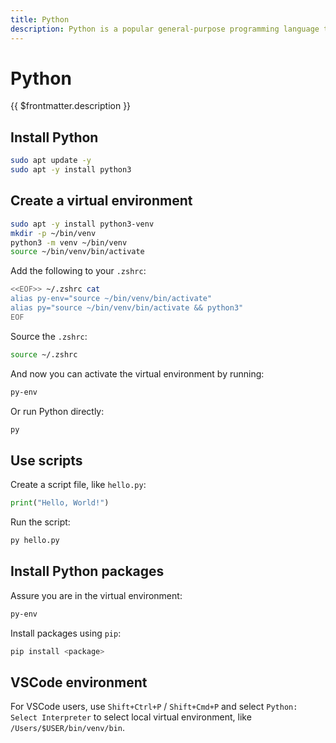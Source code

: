 ```yaml
---
title: Python
description: Python is a popular general-purpose programming language that is especially suited to web development.
---
```


# Python

{{ $frontmatter.description }}

## Install Python

```sh
sudo apt update -y
sudo apt -y install python3
```

## Create a virtual environment

```sh
sudo apt -y install python3-venv
mkdir -p ~/bin/venv
python3 -m venv ~/bin/venv
source ~/bin/venv/bin/activate
```

Add the following to your `.zshrc`:

```sh
<<EOF>> ~/.zshrc cat
alias py-env="source ~/bin/venv/bin/activate"
alias py="source ~/bin/venv/bin/activate && python3"
EOF
```

Source the `.zshrc`:

```sh
source ~/.zshrc
```

And now you can activate the virtual environment by running:

```sh
py-env
```

Or run Python directly:

```sh
py
```

## Use scripts

Create a script file, like `hello.py`:

```python
print("Hello, World!")
```

Run the script:

```sh
py hello.py
```

## Install Python packages

Assure you are in the virtual environment:

```sh
py-env
```

Install packages using `pip`:

```sh
pip install <package>
```

## VSCode environment

For VSCode users, use `Shift+Ctrl+P` / `Shift+Cmd+P` and select `Python: Select Interpreter` to select local virtual environment, like `/Users/$USER/bin/venv/bin`.
